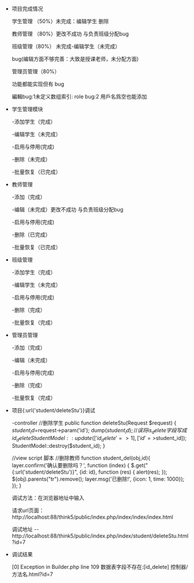 +   项目完成情况
    
    学生管理 （50%）未完成：编辑学生 删除
    
    教师管理 （80%）更改不成功 与负责班级分配bug
    
    班级管理（80%） 未完成-编辑学生（未完成）
    
    bug(编辑方面不够完善：大致是授课老师，未分配方面)
    
    管理员管理（80%）
     
     功能都能实现但有 bug
     
     編輯bug:1未定义数组索引: role bug:2 用戶名爲空也能添加
 
+ 学生管理模块

    -添加学生（完成）
 
    -编辑学生（未完成）
    
    -启用与停用(完成)
    
    -删除（未完成）
    
   -批量恢复（已完成）
   
   
+ 教师管理

    -添加（完成）
 
    -编辑（未完成）更改不成功 与负责班级分配bug
    
    -启用与停用(完成)
    
    -删除（已完成）
    
    -批量恢复（已完成）

+ 班级管理
    
    -添加学生（完成）
 
    -编辑学生（未完成）
    
    -启用与停用(完成)
    
    -删除（完成）
    
    -批量恢复（完成）    

+ 管理员管理

   -添加（完成）
 
    -编辑（未完成）
    
    -启用与停用(完成)
    
    -删除（完成）
    
    -批量恢复（完成）
    
    
+ 项目{:url('student/deleteStu')}调试


    -controller
  //删除学生
    public function deleteStu(Request $request)
    {
        $student_id=$request->param('id');
        dump($student_id);
        //误将is_delete字段写成id_delete
        StudentModel::update(['id_delete'=>1],['id'=>$student_id]);
        StudentModel::destroy($student_id);
    }    
  
  
  
  //view
  script 脚本
  //删除教师
  function student_del(obj,id){
      layer.confirm('确认要删除吗？', function (index) {
          $.get("{:url('student/deleteStu')}", {id: id}, function (res) {
              alert(res);
          });
          $(obj).parents("tr").remove();
          layer.msg('已删除!', {icon: 1, time: 1000});
      });
  }
  
  调试方法：在浏览器地址中输入
   
    请求url页面：http://localhost:88/think5/public/index.php/index/index/index.html
   
    调试地址   -- http://localhost:88/think5/public/index.php/index/student/deleteStu.html?id=7
    
+ 调试结果

    [0] Exception in Builder.php line 109
    数据表字段不存在:[id_delete]
                                                                     控制器/方法名.html?id=7     
    
    